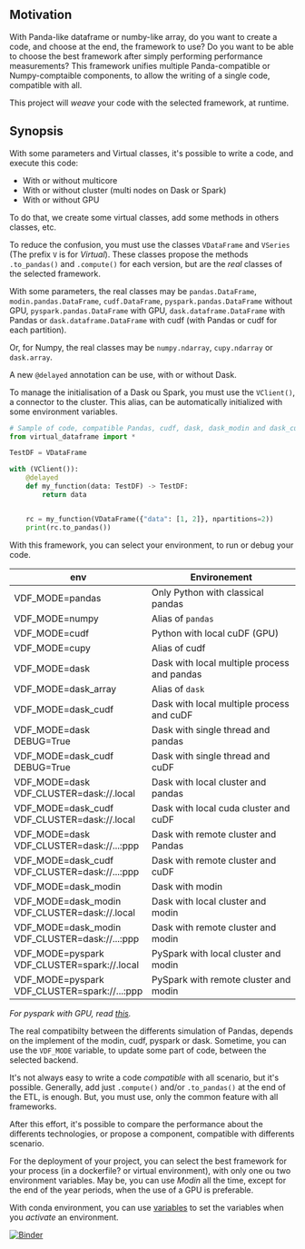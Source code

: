 ## Motivation

With Panda-like dataframe or numby-like array, do you want to create a code, and choose at the end, the framework
to use?  Do you want to be able to choose the best framework after simply performing performance measurements?
This framework unifies multiple Panda-compatible or Numpy-comptaible components,
to allow the writing of a single code, compatible with all.

This project will *weave* your code with the selected framework, at runtime.

## Synopsis

With some parameters and Virtual classes, it's possible to write a code, and execute this code:

- With or without multicore
- With or without cluster (multi nodes on Dask or Spark)
- With or without GPU

To do that, we create some virtual classes, add some methods in others classes, etc.

To reduce the confusion, you must use the classes `VDataFrame` and `VSeries` (The prefix `V` is for *Virtual*).
These classes propose the methods `.to_pandas()` and `.compute()` for each version, but are the *real* classes
of the selected framework.

With some parameters, the real classes may be `pandas.DataFrame`, `modin.pandas.DataFrame`,
`cudf.DataFrame`,
`pyspark.pandas.DataFrame` without GPU,
`pyspark.pandas.DataFrame` with GPU,
`dask.dataframe.DataFrame` with Pandas or
`dask.dataframe.DataFrame` with cudf (with Pandas or cudf for each partition).

Or, for Numpy, the real classes may be `numpy.ndarray`, `cupy.ndarray` or `dask.array`.

A new `@delayed` annotation can be use, with or without Dask.

To manage the initialisation of a Dask ou Spark, you must use the `VClient()`,
a connector to the cluster.
This alias, can be automatically initialized with some environment variables.

```python
# Sample of code, compatible Pandas, cudf, dask, dask_modin and dask_cudf
from virtual_dataframe import *

TestDF = VDataFrame

with (VClient()):
    @delayed
    def my_function(data: TestDF) -> TestDF:
        return data


    rc = my_function(VDataFrame({"data": [1, 2]}, npartitions=2))
    print(rc.to_pandas())

```

With this framework, you can select your environment, to run or debug your code.

| env                                                 | Environement                                |
|-----------------------------------------------------|---------------------------------------------|
| VDF_MODE=pandas                                     | Only Python with classical pandas           |
| VDF_MODE=numpy                                      | Alias of `pandas`                             |
| VDF_MODE=cudf                                       | Python with local cuDF (GPU)                |
| VDF_MODE=cupy                                       | Alias of cudf                               |
| VDF_MODE=dask                                       | Dask with local multiple process and pandas |
| VDF_MODE=dask_array                                 | Alias of `dask`                               |
| VDF_MODE=dask_cudf                                  | Dask with local multiple process and cuDF   |
| VDF_MODE=dask<br />DEBUG=True                       | Dask with single thread and pandas          |
| VDF_MODE=dask_cudf<br />DEBUG=True                  | Dask with single thread and cuDF            |
| VDF_MODE=dask<br />VDF_CLUSTER=dask://.local        | Dask with local cluster and pandas          |
| VDF_MODE=dask_cudf<br />VDF_CLUSTER=dask://.local   | Dask with local cuda cluster and cuDF       |
| VDF_MODE=dask<br />VDF_CLUSTER=dask://...:ppp       | Dask with remote cluster and Pandas         |
| VDF_MODE=dask_cudf<br />VDF_CLUSTER=dask://...:ppp  | Dask with remote cluster and cuDF           |
| VDF_MODE=dask_modin<br />                           | Dask with modin                             |
| VDF_MODE=dask_modin<br />VDF_CLUSTER=dask://.local  | Dask with local cluster and modin           |
| VDF_MODE=dask_modin<br />VDF_CLUSTER=dask://...:ppp | Dask with remote cluster and modin          |
| VDF_MODE=pyspark<br />VDF_CLUSTER=spark://.local    | PySpark with local cluster and modin        |
| VDF_MODE=pyspark<br />VDF_CLUSTER=spark://...:ppp   | PySpark with remote cluster and modin       |

*For pyspark with GPU, read [this](cluster.md).*

The real compatibilty between the differents simulation of Pandas, depends on the implement of the modin, cudf, pyspark
or dask. Sometime, you can use the `VDF_MODE` variable, to update some part of code, between
the selected backend.

It's not always easy to write a code *compatible* with all scenario, but it's possible.
Generally, add just `.compute()` and/or `.to_pandas()` at the end of the ETL, is enough.
But, you must use, only the common feature with all frameworks.

After this effort, it's possible to compare the performance about the differents technologies,
or propose a component, compatible with differents scenario.

For the deployment of your project, you can select the best framework for your process
(in a dockerfile? or virtual environment),
with only one ou two environment variables.
May be, you can use *Modin* all the time, except for the end of the year periods, when the use of a GPU is preferable.

With conda environment, you can use [variables](https://docs.conda.io/projects/conda/en/latest/user-guide/tasks/manage-environments.html#setting-environment-variables)
to set the variables when you *activate* an environment.

[![Binder](https://mybinder.org/badge_logo.svg)](https://mybinder.org/v2/gh/pprados/virtual-dataframe?labpath=%2Fmain%2Fnotebooks)
